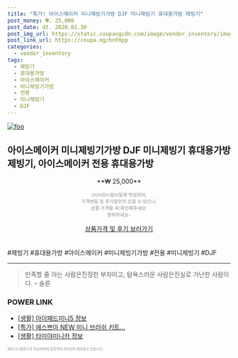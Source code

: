 ```yaml
--- 
title: "특가! 아이스메이커 미니제빙기가방 DJF 미니제빙기 휴대용가방 제빙기" 
post_money: ₩. 25,000 
post_date: dt. 2020.01.30 
post_img_url: https://static.coupangcdn.com/image/vendor_inventory/images/2016/05/19/10/1/46671951-f505-4ffd-a31e-8eb41b170c52.jpg 
post_link_url: https://coupa.ng/bnFmpp 
categories: 
  - vendor_inventory 
tags: 
  - 제빙기 
  - 휴대용가방 
  - 아이스메이커 
  - 미니제빙기가방 
  - 전용 
  - 미니제빙기 
  - DJF 
--- 
```

[![foo](https://static.coupangcdn.com/image/vendor_inventory/images/2016/05/19/10/1/46671951-f505-4ffd-a31e-8eb41b170c52.jpg)](https://coupa.ng/bnFmpp) 

## 아이스메이커 미니제빙기가방 DJF 미니제빙기 휴대용가방 제빙기, 아이스메이커 전용 휴대용가방 
<p style="text-align: center;">**₩ 25,000**</p> 
<p style="text-align: center;"><span style="color: #898c8f; font-family: Georgia,Times,serif; font-size: 0.75em;">2020년01월30일에 작성되어, <br>가격변동 및 추가할인이 있을 수 있으니,<br> 상품 가격을 꼭!확인해주세요.<br>행복하세요~</span> 
</p>	 
<div markdown="0" style="text-align: center;"><a href="https://coupa.ng/bnFmpp" class="btn btn--success">상품가격 및 후기 보러가기</a></div> 
<br><br> 
  #제빙기 #휴대용가방 #아이스메이커 #미니제빙기가방 #전용 #미니제빙기 #DJF 
<hr> 

> 만족할 줄 아는 사람은진정한 부자이고, 탐욕스러운 사람은진실로 가난한 사람이다. – 솔론 


### POWER LINK

* <a href="https://blog.naver.com/sakai111/221761388410" target="_blank"> [생활] 아이패드미니5 정보 </a>
* <a href="https://blog.naver.com/an0733/221787256235" target="_blank">[특가] 에스쁘아 NEW 미니 브러쉬 키트...</a>
* <a href="https://blog.naver.com/fash111/221768293637" target="_blank"> [생활] 타미야미니카 정보 </a>

<span style="color: #898c8f; font-family: Georgia,Times,serif; font-size: 0.55em;">파트너스활동으로 작성자에게 일정액의 커미션이 제공될수 있습니다.</span> 

